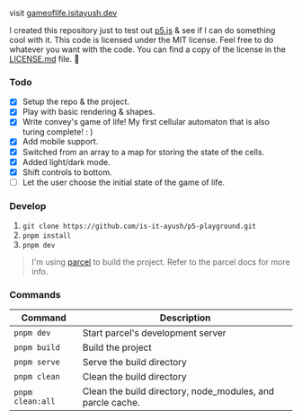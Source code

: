 visit [gameoflife.isitayush.dev](https://gameoflife.isitayush.dev/)

I created this repository just to test out [p5.js](https://p5js.org/) &
see if I can do something cool with it. This code is licensed under the MIT
license. Feel free to do whatever you want with the code. You can find a copy
of the license in the [LICENSE.md](LICENSE.md) file. 🖤

### Todo

- [x] Setup the repo & the project.
- [x] Play with basic rendering & shapes.
- [x] Write convey's game of life! My first cellular automaton that is also turing complete! : )
- [x] Add mobile support.
- [x] Switched from an array to a map for storing the state of the cells.
- [x] Added light/dark mode.
- [x] Shift controls to bottom.
- [ ] Let the user choose the initial state of the game of life.

### Develop

1. `git clone https://github.com/is-it-ayush/p5-playground.git`
2. `pnpm install`
3. `pnpm dev`

> I'm using [parcel](https://parceljs.org/) to build the project. Refer
> to the parcel docs for more info.

### Commands

| Command          | Description                                                |
| ---------------- | ---------------------------------------------------------- |
| `pnpm dev`       | Start parcel's development server                          |
| `pnpm build`     | Build the project                                          |
| `pnpm serve`     | Serve the build directory                                  |
| `pnpm clean`     | Clean the build directory                                  |
| `pnpm clean:all` | Clean the build directory, node_modules, and parcle cache. |

